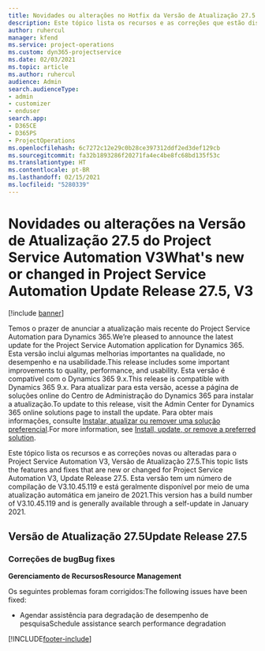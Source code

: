 ```yaml
---
title: Novidades ou alterações no Hotfix da Versão de Atualização 27.5 do Project Service Automation V3
description: Este tópico lista os recursos e as correções que estão disponíveis no Hotfix da Versão de Atualização 27.5 do Project Service Automation V3.
author: ruhercul
manager: kfend
ms.service: project-operations
ms.custom: dyn365-projectservice
ms.date: 02/03/2021
ms.topic: article
ms.author: ruhercul
audience: Admin
search.audienceType:
- admin
- customizer
- enduser
search.app:
- D365CE
- D365PS
- ProjectOperations
ms.openlocfilehash: 6c7272c12e29c0b28ce397312ddf2ed3def129cb
ms.sourcegitcommit: fa32b1893286f20271fa4ec4be8fc68bd135f53c
ms.translationtype: HT
ms.contentlocale: pt-BR
ms.lasthandoff: 02/15/2021
ms.locfileid: "5280339"
---
```

# <a name="whats-new-or-changed-in-project-service-automation-update-release-275-v3"></a><span data-ttu-id="037d6-103">Novidades ou alterações na Versão de Atualização 27.5 do Project Service Automation V3</span><span class="sxs-lookup"><span data-stu-id="037d6-103">What's new or changed in Project Service Automation Update Release 27.5, V3</span></span>

[!include [banner](../includes/psa-now-project-operations.md)]

<span data-ttu-id="037d6-104">Temos o prazer de anunciar a atualização mais recente do Project Service Automation para Dynamics 365.</span><span class="sxs-lookup"><span data-stu-id="037d6-104">We’re pleased to announce the latest update for the Project Service Automation application for Dynamics 365.</span></span> <span data-ttu-id="037d6-105">Esta versão inclui algumas melhorias importantes na qualidade, no desempenho e na usabilidade.</span><span class="sxs-lookup"><span data-stu-id="037d6-105">This release includes some important improvements to quality, performance, and usability.</span></span> <span data-ttu-id="037d6-106">Esta versão é compatível com o Dynamics 365 9.x.</span><span class="sxs-lookup"><span data-stu-id="037d6-106">This release is compatible with Dynamics 365 9.x.</span></span> <span data-ttu-id="037d6-107">Para atualizar para esta versão, acesse a página de soluções online do Centro de Administração do Dynamics 365 para instalar a atualização.</span><span class="sxs-lookup"><span data-stu-id="037d6-107">To update to this release, visit the Admin Center for Dynamics 365 online solutions page to install the update.</span></span> <span data-ttu-id="037d6-108">Para obter mais informações, consulte [Instalar, atualizar ou remover uma solução preferencial](https://docs.microsoft.com/power-platform/admin/install-remove-preferred-solution).</span><span class="sxs-lookup"><span data-stu-id="037d6-108">For more information, see [Install, update, or remove a preferred solution](https://docs.microsoft.com/power-platform/admin/install-remove-preferred-solution).</span></span>

<span data-ttu-id="037d6-109">Este tópico lista os recursos e as correções novas ou alteradas para o Project Service Automation V3, Versão de Atualização 27.5.</span><span class="sxs-lookup"><span data-stu-id="037d6-109">This topic lists the features and fixes that are new or changed for Project Service Automation V3, Update Release 27.5.</span></span> <span data-ttu-id="037d6-110">Esta versão tem um número de compilação de V3.10.45.119 e está geralmente disponível por meio de uma atualização automática em janeiro de 2021.</span><span class="sxs-lookup"><span data-stu-id="037d6-110">This version has a build number of V3.10.45.119 and is generally available through a self-update in January 2021.</span></span>

## <a name="update-release-275"></a><span data-ttu-id="037d6-111">Versão de Atualização 27.5</span><span class="sxs-lookup"><span data-stu-id="037d6-111">Update Release 27.5</span></span>

### <a name="bug-fixes"></a><span data-ttu-id="037d6-112">Correções de bug</span><span class="sxs-lookup"><span data-stu-id="037d6-112">Bug fixes</span></span>


<span data-ttu-id="037d6-113">**Gerenciamento de Recursos**</span><span class="sxs-lookup"><span data-stu-id="037d6-113">**Resource Management**</span></span>

<span data-ttu-id="037d6-114">Os seguintes problemas foram corrigidos:</span><span class="sxs-lookup"><span data-stu-id="037d6-114">The following issues have been fixed:</span></span>

- <span data-ttu-id="037d6-115">Agendar assistência para degradação de desempenho de pesquisa</span><span class="sxs-lookup"><span data-stu-id="037d6-115">Schedule assistance search performance degradation</span></span>


[!INCLUDE[footer-include](../includes/footer-banner.md)]